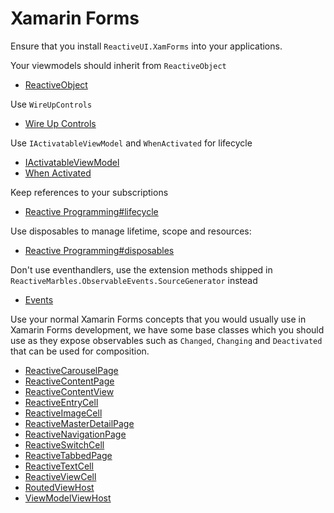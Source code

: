 # Xamarin Forms

Ensure that you install `ReactiveUI.XamForms` into your applications.

Your viewmodels should inherit from `ReactiveObject`

- [ReactiveObject](~/api/ReactiveUI.ReactiveObject.yml)

Use `WireUpControls`

- [Wire Up Controls](~/docs/handbook/data-binding/xamarin-android/wire-up-controls.md)

Use `IActivatableViewModel` and `WhenActivated` for lifecycle

- [IActivatableViewModel](~/api/ReactiveUI.IActivatableViewModel.yml)
- [When Activated](~/docs/handbook/when-activated.md)

Keep references to your subscriptions

- [Reactive Programming#lifecycle](~/docs/reactive-programming/index.md#lifecycle)

Use disposables to manage lifetime, scope and resources:

- [Reactive Programming#disposables](~/docs/reactive-programming/index.md#disposables)

Don't use eventhandlers, use the extension methods shipped in `ReactiveMarbles.ObservableEvents.SourceGenerator` instead

- [Events](~/docs/handbook/events.md)

Use your normal Xamarin Forms concepts that you would usually use in  Xamarin Forms development, we have some base classes which you should use as they expose observables such as `Changed`, `Changing` and `Deactivated` that can be used for composition.

- [ReactiveCarouselPage](~/api/ReactiveUI.XamForms.ReactiveCarouselPage-1.yml)
- [ReactiveContentPage](~/api/ReactiveUI.XamForms.ReactiveContentPage-1.yml)
- [ReactiveContentView](~/api/ReactiveUI.XamForms.ReactiveContentView-1.yml)
- [ReactiveEntryCell](~/api/ReactiveUI.XamForms.ReactiveEntryCell-1.yml)
- [ReactiveImageCell](~/api/ReactiveUI.XamForms.ReactiveImageCell-1.yml)
- [ReactiveMasterDetailPage](~/api/ReactiveUI.XamForms.ReactiveMasterDetailPage-1.yml)
- [ReactiveNavigationPage](~/api/ReactiveUI.XamForms.ReactiveNavigationPage-1.yml)
- [ReactiveSwitchCell](~/api/ReactiveUI.XamForms.ReactiveSwitchCell-1.yml)
- [ReactiveTabbedPage](~/api/ReactiveUI.XamForms.ReactiveTabbedPage-1.yml)
- [ReactiveTextCell](~/api/ReactiveUI.XamForms.ReactiveTextCell-1.yml)
- [ReactiveViewCell](~/api/ReactiveUI.XamForms.ReactiveViewCell-1.yml)
- [RoutedViewHost](~/api/ReactiveUI.XamForms.RoutedViewHost.yml)
- [ViewModelViewHost](~/api/ReactiveUI.XamForms.ViewModelViewHost.yml)


